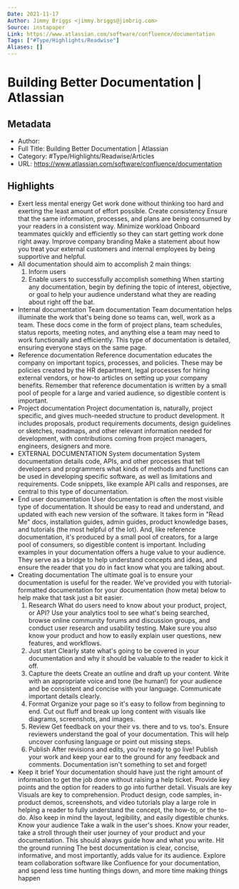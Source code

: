 ```yaml
---
Date: 2021-11-17
Author: Jimmy Briggs <jimmy.briggs@jimbrig.com>
Source: instapaper
Link: https://www.atlassian.com/software/confluence/documentation
Tags: ["#Type/Highlights/Readwise"]
Aliases: []
---
```

# Building Better Documentation | Atlassian

## Metadata
- Author: 
- Full Title: Building Better Documentation | Atlassian
- Category: #Type/Highlights/Readwise/Articles
- URL: https://www.atlassian.com/software/confluence/documentation

## Highlights
- Exert less mental energy
  Get work done without thinking too hard and exerting the least amount of effort possible.
  Create consistency
  Ensure that the same information, processes, and plans are being consumed by your readers in a consistent way.
  Minimize workload
  Onboard teammates quickly and efficiently so they can start getting work done right away.
  Improve company branding
  Make a statement about how you treat your external customers and internal employees by being supportive and helpful.
- All documentation should aim to accomplish 2 main things:
  1. Inform users
  2. Enable users to successfully accomplish something
  When starting any documentation, begin by defining the topic of interest, objective, or goal to help your audience understand what they are reading about right off the bat.
- Internal documentation
  Team documentation
  Team documentation helps illuminate the work that's being done so teams can, well, work as a team. These docs come in the form of project plans, team schedules, status reports, meeting notes, and anything else a team may need to work functionally and efficiently. This type of documentation is detailed, ensuring everyone stays on the same page.
- Reference documentation
  Reference documentation educates the company on important topics, processes, and policies. These may be policies created by the HR department, legal processes for hiring external vendors, or how-to articles on setting up your company benefits. Remember that reference documentation is written by a small pool of people for a large and varied audience, so digestible content is important.
- Project documentation
  Project documentation is, naturally, project specific, and gives much-needed structure to product development. It includes proposals, product requirements documents, design guidelines or sketches, roadmaps, and other relevant information needed for development, with contributions coming from project managers, engineers, designers and more.
- EXTERNAL DOCUMENTATION
  System documentation
  System documentation details code, APIs, and other processes that tell developers and programmers what kinds of methods and functions can be used in developing specific software, as well as limitations and requirements. Code snippets, like example API calls and responses, are central to this type of documentation.
- End user documentation
  User documentation is often the most visible type of documentation. It should be easy to read and understand, and updated with each new version of the software. It takes form in "Read Me" docs, installation guides, admin guides, product knowledge bases, and tutorials (the most helpful of the lot). And, like reference documentation, it's produced by a small pool of creators, for a large pool of consumers, so digestible content is important.
  Including examples in your documentation offers a huge value to your audience. They serve as a bridge to help understand concepts and ideas, and ensure the reader that you do in fact know what you are talking about.
- Creating documentation
  The ultimate goal is to ensure your documentation is useful for the reader. We've provided you with tutorial-formatted documentation for your documentation (how meta) below to help make that task just a bit easier.
  1. Research
  What do users need to know about your product, project, or API? Use your analytics tool to see what's being searched, browse online community forums and discussion groups, and conduct user research and usability testing. Make sure you also know your product and how to easily explain user questions, new features, and workflows.
  2. Just start
  Clearly state what's going to be covered in your documentation and why it should be valuable to the reader to kick it off.
  3. Capture the deets
  Create an outline and draft up your content. Write with an appropriate voice and tone (be human!) for your audience and be consistent and concise with your language. Communicate important details clearly.
  4. Format
  Organize your page so it's easy to follow from beginning to end. Cut out fluff and break up long content with visuals like diagrams, screenshots, and images.
  5. Review
  Get feedback on your their vs. there and to vs. too's. Ensure reviewers understand the goal of your documentation. This will help uncover confusing language or point out missing steps.
  6. Publish
  After revisions and edits, you're ready to go live! Publish your work and keep your ear to the ground for any feedback and comments. Documentation isn't something to set and forget!
- Keep it brief
  Your documentation should have just the right amount of information to get the job done without raising a help ticket. Provide key points and the option for readers to go into further detail.
  Visuals are key
  Visuals are key to comprehension. Product design, code samples, in-product demos, screenshots, and video tutorials play a large role in helping a reader to fully understand the concept, the how-to, or the to-do. Also keep in mind the layout, legibility, and easily digestible chunks.
  Know your audience
  Take a walk in the user's shoes. Know your reader, take a stroll through their user journey of your product and your documentation. This should always guide how and what you write.
  Hit the ground running
  The best documentation is clear, concise, informative, and most importantly, adds value for its audience. Explore team collaboration software like Confluence for your documentation, and spend less time hunting things down, and more time making things happen
